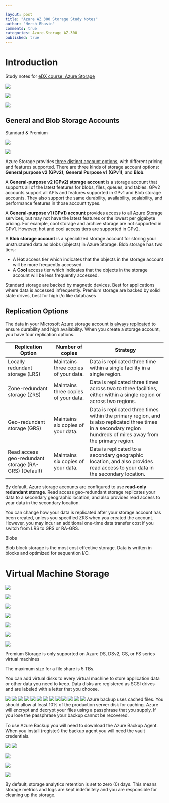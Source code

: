 ```yaml
---

layout: post
title: "Azure AZ 300 Storage Study Notes"
author: "Hersh Bhasin"
comments: true
categories: Azure-Storage AZ-300
published: true
---
```


# Introduction

Study notes for [eDX course: Azure Storage](https://courses.edx.org/courses/course-v1:Microsoft+AZURE205x+1T2019a/) 

![](..\assets\storage1..PNG)

![](..\assets\storage2.PNG)

![](..\assets\storage3.PNG)

## General and Blob Storage Accounts

Standard & Premium

![](..\assets\storage4.PNG)

![](..\assets\storage5.PNG)



Azure Storage provides [three distinct account options](https://docs.microsoft.com/en-us/azure/storage/common/storage-account-options), with different pricing and features supported. There are three kinds of storage account options: **General purpose v2 (GPv2)**, **General Purpose v1 (GPv1)**, and **Blob**.

A **General-purpose v2 (GPv2) storage account** is a storage account that supports all of the latest features for blobs, files, queues, and tables. GPv2 accounts support all APIs and features supported in GPv1 and Blob storage accounts. They also support the same durability, availability, scalability, and performance features in those account types.

A **General-purpose v1 (GPv1) account** provides access to all Azure Storage services, but may not have the latest features or the lowest per gigabyte pricing. For example, cool storage and archive storage are not supported in GPv1. However, hot and cool access tiers are supported in GPv2.

A **Blob storage account** is a specialized storage account for storing your unstructured data as blobs (objects) in Azure Storage. Blob storage has two tiers:

- A **Hot** access tier which indicates that the objects in the storage account will be more frequently accessed.
- A **Cool** access tier which indicates that the objects in the storage account will be less frequently accessed.

Standard storage are backed by magnetic devices. Best for applications where data is accessed infrequently. Premium storage are backed by solid state drives, best for high i/o like databases

## Replication Options

The data in your Microsoft Azure storage account [is always replicated](https://azure.microsoft.com/en-us/documentation/articles/storage-redundancy/) to ensure durability and high availability. When you create a storage account, you have four replication options.

| Replication Option                                   | Number of copies                     | Strategy                                                     |
| ---------------------------------------------------- | ------------------------------------ | ------------------------------------------------------------ |
| Locally redundant storage (LRS)                      | Maintains three copies of your data. | Data is replicated three time within a single facility in a single region. |
| Zone-redundant storage (ZRS)                         | Maintains three copies of your data. | Data is replicated three times across two to three facilities, either within a single region or across two regions. |
| Geo-redundant storage (GRS)                          | Maintains six copies of your data.   | Data is replicated three times within the primary region, and is also replicated three times in a secondary region hundreds of miles away from the primary region. |
| Read access geo-redundant storage (RA-GRS) (Default) | Maintains six copies of your data.   | Data is replicated to a secondary geographic location, and also provides read access to your data in the secondary location. |

 By default, Azure storage accounts are configured to use **read-only redundant storage**. Read access geo-redundant storage replicates your data to a secondary geographic location, and also provides read access to your data in the secondary location.

You can change how your data is replicated after your storage account has been created, unless you specified ZRS when you created the account. However, you may incur an additional one-time data transfer cost if you switch from LRS to GRS or RA-GRS.

Blobs

Blob block storage is the most cost effective storage. Data is written in blocks and optimized for sequention I/O.

# Virtual Machine Storage

![](..\assets\storage6.PNG)

![](..\assets\storage7.PNG)

![](..\assets\storage8.PNG)

![](..\assets\storage9.PNG)

![](..\assets\storage10.PNG)

![](..\assets\storage11.PNG)

![](..\assets\storage12.PNG)



Premium Storage is only supported on Azure DS, DSv2, GS, or FS series virtual machines

The maximum size for a file share is 5 TBs.

You can add virtual disks to every virtual machine to store application data or other data you need to keep. Data disks are registered as SCSI drives and are labeled with a letter that you choose.

![](..\assets\storage13.PNG)
![](..\assets\storage14.PNG)
![](..\assets\storage15.PNG)
![](..\assets\storage16.PNG)
![](..\assets\storage17.PNG)
![](..\assets\storage18.PNG)
![](..\assets\storage19.PNG)
![](..\assets\storage20.PNG)
![](..\assets\storage21.PNG)
![](..\assets\storage22.PNG)
![](..\assets\storage23.PNG)
![](..\assets\storage24.PNG)
![](..\assets\storage26.PNG)
Azure backup uses cached files. You should allow at least 10% of the production server disk for caching. Azure will encrypt and decrypt your files using a passphrase that you supply. If you lose the passphrase your backup cannot be recovered.

To use Azure Backup you will need to download the Azure Backup Agent. When you install (register) the backup agent you will need the vault credentials.

![](..\assets\storage27.PNG)
![](..\assets\storage28.PNG)

![](..\assets\storage29.PNG)

![](..\assets\storage30.PNG)

![](..\assets\storage31.PNG)

By default, storage analytics retention is set to zero (0) days. This means storage metrics and logs are kept indefinitely and you are responsible for cleaning up the storage.